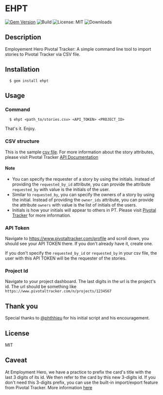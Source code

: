 # EHPT
[![Gem Version](https://badge.fury.io/rb/ehpt.svg)](https://badge.fury.io/rb/ehpt)
![Build](https://img.shields.io/circleci/build/github/phamhoaivu911/ehpt/master)
![License: MIT](https://img.shields.io/badge/License-MIT-green.svg)
![Downloads](https://img.shields.io/gem/dtv/ehpt)

## Description
Employement Hero Pivotal Tracker: A simple command line tool to import stories to Pivotal Tracker via CSV file.

## Installation
```
  $ gem install ehpt
```


## Usage
### Command
```
  $ ehpt <path_to/stories.csv> <API_TOKEN> <PROJECT_ID>
```
That's it. Enjoy.
### CSV structure
This is the sample [csv file](https://docs.google.com/spreadsheets/d/1ew69plL2-jOF3oJb0RNRAmyRQfer8VvQfR8DGwD6_Ro/edit?usp=sharing). For more information about the story attributes, please visit Pivotal Tracker [API Documentation](https://www.pivotaltracker.com/help/api/rest/v5#projects_project_id_stories_post)

#### Note
- You can specify the requester of a story by using the initials. Instead of providing the `requested_by_id` attribute, you can provide the attribute `requested_by` with value is the initials of the user.
- Similar to `requested_by`, you can specify the owners of a story by using the initial. Instead of providing the `owner_ids` attribute, you can provide the attribute `owners` with value is the list of initials of the users.
- Initials is how your initials will appear to others in PT. Please visit [Pivotal Tracker](https://www.pivotaltracker.com/help/articles/updating_your_name_email_initials/) for more information.

### API Token
Navigate to https://www.pivotaltracker.com/profile and scroll down, you should see your API TOKEN there. If you don't already have it, create one.

If you don't specify the `requested_by_id` or `requested_by` in your csv file, the user with this API TOKEN will be the requester of the stories.
### Project Id
Navigate to your project dashboard. The last digits in the url is the project's id. The url should be something like `https://www.pivotaltracker.com/n/projects/1234567`

## Thank you
Special thanks to [@phthhieu](https://github.com/phthhieu) for his initial script and his encouragement.

## License
MIT

## Caveat
At Employment Hero, we have a practice to prefix the card's title with the last 3 digits of its id. We then refer to the card by this new 3-digits id.
If you don't need this 3-digits prefix, you can use the built-in import/export feature from Pivotal Tracker. More information [here](https://www.pivotaltracker.com/help/articles/csv_import_export/)
